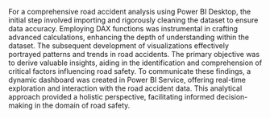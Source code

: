 For a comprehensive road accident analysis using Power BI Desktop, the initial step involved importing and rigorously cleaning the dataset to ensure data accuracy. Employing DAX functions was instrumental in crafting advanced calculations, enhancing the depth of understanding within the dataset. The subsequent development of visualizations effectively portrayed patterns and trends in road accidents. The primary objective was to derive valuable insights, aiding in the identification and comprehension of critical factors influencing road safety. To communicate these findings, a dynamic dashboard was created in Power BI Service, offering real-time exploration and interaction with the road accident data. This analytical approach provided a holistic perspective, facilitating informed decision-making in the domain of road safety.

